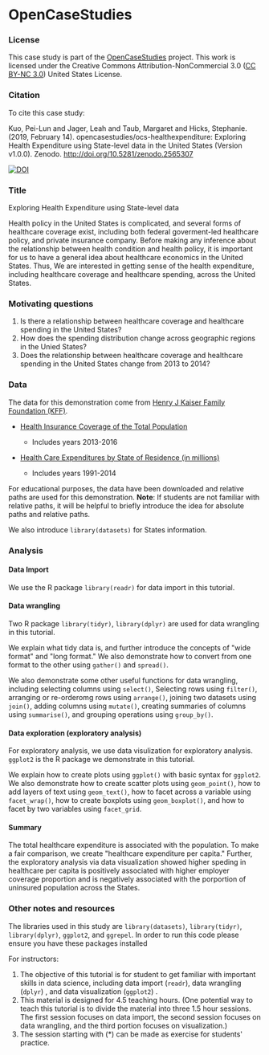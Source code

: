 # OpenCaseStudies

### License 

This case study is part of the [OpenCaseStudies]() project. This work is licensed under the Creative Commons Attribution-NonCommercial 3.0 ([CC BY-NC 3.0](https://creativecommons.org/licenses/by-nc/3.0/us/)) United States License.

### Citation 

To cite this case study:

Kuo, Pei-Lun and Jager, Leah and Taub, Margaret and Hicks, Stephanie. (2019, February 14). opencasestudies/ocs-healthexpenditure: Exploring Health Expenditure using State-level data in the United States (Version v1.0.0). Zenodo. http://doi.org/10.5281/zenodo.2565307

[![DOI](https://zenodo.org/badge/151142096.svg)](https://zenodo.org/badge/latestdoi/151142096)

### Title 

Exploring Health Expenditure using State-level data 

Health policy in the United States is complicated, and several 
forms of healthcare coverage exist, including both federal 
goverment-led healthcare policy, and private insurance company.
Before making any inference about the relationship between 
health condition and health policy, it is important for us to 
have a general idea about healthcare economics in the United 
States. Thus, We are interested in getting sense of the health
expenditure, including healthcare coverage and healthcare spending,
across the United States.  

### Motivating questions

1. Is there a relationship between healthcare coverage and
healthcare spending in the United States?   
2. How does the spending distribution change across geographic 
regions in the Unied States?  
3. Does the relationship between healthcare coverage and 
healthcare spending in the United States change from 2013 to 2014?  

### Data

The data for this demonstration come from
[Henry J Kaiser Family Foundation (KFF)](https://www.kff.org). 

- [Health Insurance Coverage of the Total Population](https://www.kff.org/other/state-indicator/total-population/)
  - Includes years 2013-2016
  
- [Health Care Expenditures by State of Residence (in millions)](https://www.kff.org/other/state-indicator/health-care-expenditures-by-state-of-residence-in-millions/)
  - Includes years 1991-2014
 
For educational purposes, the data have been downloaded 
and relative paths are used for this demonstration.
**Note**: If students are not familiar with relative paths,
it will be helpful to briefly introduce the idea for absolute
paths and relative paths.

We also introduce `library(datasets)` for States information.

### Analysis 

#### Data Import 

We use the R package `library(readr)` for data import in this tutorial.  

#### Data wrangling 

Two R package `library(tidyr)`, `library(dplyr)` are used for data wrangling in this tutorial.  

We explain what tidy data is, and further introduce the concepts of "wide format" 
and "long format." We also demonstrate how to convert from one format to the other using 
`gather()` and `spread()`.

We also demonstrate some other useful functions for data wrangling, including 
selecting columns using `select()`, 
Selecting rows using `filter()`, 
arranging or re-orderomg rows using `arrange()`, 
joining two datasets using `join()`, 
adding columns using `mutate()`, 
creating summaries of columns using `summarise()`, 
and grouping operations using `group_by()`. 

#### Data exploration (exploratory analysis)   

For exploratory analysis, we use data visulization for exploratory analysis. `ggplot2` is the R package 
we demonstrate in this tutorial. 

We explain how to create plots using `ggplot()` with basic syntax for `ggplot2`. 
We also demonstrate how to create scatter plots using `geom_point()`,
how to add layers of text using `geom_text()`, 
how to facet across a variable using `facet_wrap()`, 
how to create boxplots using `geom_boxplot()`, 
and how to facet by two variables using `facet_grid`. 

#### Summary   

The total healthcare expenditure is associated with 
the population. To make a fair comparison, 
we create "healthcare expenditure per capita." 
Further, the exploratory analysis via data visualization showed 
higher speding in healthcare per capita 
is positively associated with higher 
employer coverage proportion and is 
negatively associated with the porportion 
of uninsured population across the States. 

### Other notes and resources 

The libraries used in this study are `library(datasets)`, 
`library(tidyr)`, `library(dplyr)`, `ggplot2`, and 
`ggrepel`. In order to run this code please ensure 
you have these packages installed

For instructors:  

1. The objective of this tutorial is for student to get familiar with 
important skills in data science, including data import (`readr`), 
data wrangling (`dplyr`) , and data visualization (`ggplot2`) .    
2. This material is designed for 4.5 teaching hours. (One potential way 
to teach this tutorial is to divide the material into three 1.5 hour sessions. The 
first session focuses on data import, the second session focuses on data 
wrangling, and the third portion focuses on visualization.)    
3. The session starting with (*) can be made as exercise for students' practice.   
